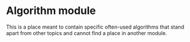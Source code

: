 
Algorithm module
================

This is a place meant to contain specific often-used algorithms that
stand apart from other topics and cannot find a place in another module.

